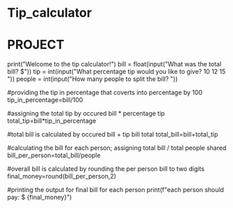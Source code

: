 # Tip_calculator
# PROJECT
print("Welcome to the tip calculator!")
bill = float(input("What was the total bill? $"))
tip = int(input("What percentage tip would you like to give? 10 12 15 "))
people = int(input("How many people to split the bill? "))

#providing the tip in percentage that coverts into percentage by 100
tip_in_percentage=bill/100

#assigning the total tip by occured bill * percentage tip
total_tip=bill*tip_in_percentage

#total bill is calculated by occured bill + tip bill total
total_bill=bill+total_tip

#calculating the bill for each person; assigning total bill / total people shared
bill_per_person=total_bill/people

#overall bill is calculated by rounding the per person bill to two digits
final_money=round(bill_per_person,2)

#printing the output for final bill for each person
print(f"each person should pay: $ {final_money}")



